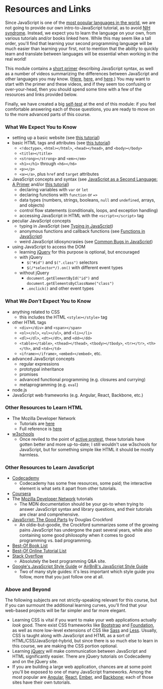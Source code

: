 # Resources and Links

Since JavaScript is one of the [most popular languages in the
world](https://insights.stackoverflow.com/survey/2017#technology-programming-languages),
we are not going to provide our own intro-to-JavaScript tutorial, as to avoid
[NIH syndrome](https://en.wikipedia.org/wiki/Not_invented_here#In_computing).
Instead, we expect you to learn the language on your own, from various
tutorials and/or books linked here.  While this may seem like a tall order,
you'll find that learning your second programming language will be much easier
than learning your first, not to mention that the ability to quickly learn and
translate between languages will be essential when working in the real world!

This module contains a [short primer](3.javascript-primer.html) describing
JavaScript syntax, as well as a number of videos summarizing the differences
between JavaScript and other languages you may know.
([Here](4.typing-in-javascript.html), [here](5.functions-in-javascript.html),
and [here](6.common-bugs-in-javascript.html).) You may want to start with the
primer and these videos, and if they seem too confusing or over-your-head, then
you should spend some time with a few of the resources and links provided
below.

Finally, we have created a big [self-test](7.self-test.html) at the end of this module: if
you feel comfortable answering each of those questions, you are ready to move
on to the more advanced parts of this course.


### What We Expect You to Know

- setting up a basic website (see [this tutorial](https://developer.mozilla.org/en-US/docs/Learn/Getting_started_with_the_web/Dealing_with_files))
- basic HTML tags and attributes (see [this tutorial](https://developer.mozilla.org/en-US/docs/Learn/HTML/Introduction_to_HTML/Getting_started))
  - `<!doctype>`, `<html></html>`, `<head></head>`, and `<body></body>`
  - `<title></title>`
  - `<strong></strong>` and `<em></em>`
  - `<h1></h1>` through `<h6></h6>`
  - `<p></p>`
  - `<a></a>`, plus `href` and `target` attributes
- JavaScript concepts and syntax (see [JavaScript as a Second Language: A
  Primer](3.javascript-primer.html) and/or [this tutorial](https://developer.mozilla.org/en-US/docs/Learn/Getting_started_with_the_web/JavaScript_basics))
  - declaring variables with `var` or `let`
  - declaring functions with `function` or `=>`
  - data types (numbers, strings, booleans, `null` and `undefined`, arrays, and objects)
  - control flow statements (conditionals, loops, and exception handling)
  - accessing JavaScript in HTML with the `<script></script>` tag
- peculiar JavaScript concepts
  - typing in JavaScript (see [Typing in JavaScript](4.typing-in-javascript.html))
  - anonymous functions and callback functions (see [Functions in JavaScript](5.functions-in-javascript.html))
  - weird JavaScript idiosyncrasies (see [Common Bugs in JavaScript](6.common-bugs-in-javascript.html))
- using JavaScript to access the DOM
  - learning [jQuery](https://jquery.com/) for this purpose is optional, but
	encouraged
  - with jQuery
	- `$("#id")` and `$(".class")` selectors
	- `$(/*selector*/).on()` with different event types
  - without jQuery
	- `document.getElementById("id")` and
	  `document.getElementsByClassName("class")`
	- `.onclick()` and other event types

### What We _Don't_ Expect You to Know

- anything related to CSS
  - this includes the HTML `<style></style>` tag
- other HTML tags
  - `<div></div>` and `<span></span>`
  - `<ol></ol>`, `<ul></ul>`, and `<li></li>`
  - `<dl></dl>`, `<dt></dt>`, and `<dd></dd>`
  - `<table></table>`, `<thead></thead>`, `<tbody></tbody>`, `<tr></tr>`,
	`<th></th>`, and `<td></td>`
  - `<iframe></iframe>`, `<embed></embed>`, etc.
- advanced JavaScript concepts
  - regular expressions
  - prototypal inheritance
  - promises
  - advanced functional programming (e.g. closures and currying)
  - metaprogramming (e.g. `eval`)
- node.js
- JavaScript web frameworks (e.g. Angular, React, Backbone, etc.)


### Other Resources to Learn HTML

- The Mozilla Developer Network
  - Tutorials are [here](https://developer.mozilla.org/en-US/docs/Learn/HTML)
  - Full reference is [here](https://developer.mozilla.org/en-US/docs/Web/HTML)
- [w3schools](https://www.w3schools.com/html/)
  - Once reviled to the point of [active protest](http://www.w3fools.com/),
    these tutorials have gotten better and more up-to-date; I still wouldn't
    use w3schools for JavaScript, but for something simple like HTML it should
    be mostly harmless.


### Other Resources to Learn JavaScript

- [Codecademy](https://www.codecademy.com/)
  - Codecademy has some free resources, some paid; the interactive element is
    what sets it apart from other tutorials.
- [Coursera](https://www.coursera.org/courses?languages=en&query=javascript)
- The [Mozilla Developer Network](https://developer.mozilla.org/en-US/docs/Web/JavaScript/Guide)
  tutorials
  - The MDN documentation should be your go-to when trying to answer
    JavaScript syntax and library questions, and their tutorials are clear
    and comprehensive.
- [JavaScript: The Good Parts](http://shop.oreilly.com/product/9780596517748.do)
  by Douglas Crockford
  - An oldie-but-goodie, the Crockford summarizes some of the growing pains
    JavaScript has undergone the past several years, while also containing
    some good philosophy when it comes to good programming vs. bad
    programming.
- [Best-Of Book List](https://medium.com/javascript-scene/12-books-every-javascript-developer-should-read-9da76157fb3)
- [Best-Of Online Tutorial List](https://hackr.io/tutorials/learn-javascript)
- [Stack Overflow](https://stackoverflow.com)
  - Absolutely the best programming Q&A site.
- [Google's JavaScript Style Guide](https://google.github.io/styleguide/jsguide.html)
  or [AirBnB's JavaScript Style Guide](https://github.com/airbnb/javascript)
  - Two of many style guides: it's less important which style guide you follow,
    more that you just follow one at all.


### Above and Beyond

The following subjects are not strictly-speaking relevant for this course, but
if you can surmount the additional learning curves, you'll find that your
web-based projects will be far simpler and far more elegant.

- Learning CSS is vital if you want to make your web applications actually
  *look* good.  There exist CSS frameworks like
  [Bootstrap](https://getbootstrap.com/) and
  [Foundation](https://foundation.zurb.com/), as well as more low-level
  extensions of CSS like [Sass](https://sass-lang.com/) and
  [Less](http://lesscss.org/).  Usually, CSS is taught along with JavaScript
  and HTML as a sort of HTML/CSS/JavaScript-hybrid, but since there is so much
  else to learn in this course, we are making the CSS portion optional.
- Learning [jQuery](https://jquery.com/) will make communication between
  JavaScript and HTML significantly easier.  There are jQuery tutorials on
  Codecademy and on the jQuery site.
- If you are building a large web application, chances are at some point you'll
  be exposed to one of many JavaScript frameworks.  Among the most popular are
  [Angular](https://angularjs.org/), [React](https://reactjs.org/),
  [Ember](https://www.emberjs.com/), and [Backbone](http://backbonejs.org/);
  each of those sites have their own tutorials.
